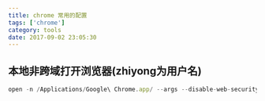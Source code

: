 ```yaml
---
title: chrome 常用的配置
tags: ['chrome']
category: tools
date: 2017-09-02 23:05:30
---
```


## 本地非跨域打开浏览器(zhiyong为用户名)
```javascript
open -n /Applications/Google\ Chrome.app/ --args --disable-web-security --user-data-dir=/Users/zhiyong/MyChromeDevUserData/
```
